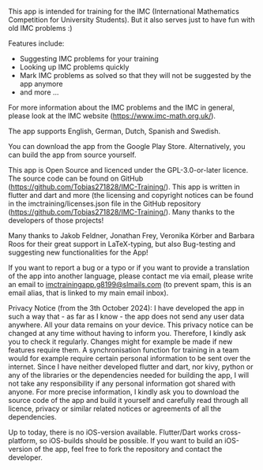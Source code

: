 This app is intended for training for the IMC (International Mathematics Competition for University Students). But it also serves just to have fun with old IMC problems :)

Features include:
- Suggesting IMC problems for your training
- Looking up IMC problems quickly
- Mark IMC problems as solved so that they will not be suggested by the app anymore
- and more ...

For more information about the IMC problems and the IMC in general, please look at the IMC website (https://www.imc-math.org.uk/).

The app supports English, German, Dutch, Spanish and Swedish.

You can download the app from the Google Play Store. Alternatively, you can build the app from source yourself.

This app is Open Source and licenced under the GPL-3.0-or-later licence. The source code can be found on GitHub (https://github.com/Tobias271828/IMC-Training/). This app is written in flutter and dart and more (the licensing and copyright notices can be found in the imctraining/licenses.json file in the GitHub repository (https://github.com/Tobias271828/IMC-Training/). Many thanks to the developers of those projects!

Many thanks to Jakob Feldner, Jonathan Frey, Veronika Körber and Barbara Roos for their great support in LaTeX-typing, but also Bug-testing and suggesting new functionalities for the App!

If you want to report a bug or a typo or if you want to provide a translation of the app into another language, please contact me via email, please write an email to imctrainingapp.g8199@slmails.com (to prevent spam, this is an email alias, that is linked to my main email inbox).

Privacy Notice (from the 3th October 2024): I have developed the app in such a way that - as far as I know - the app does not send any user data anywhere. All your data remains on your device. This privacy notice can be changed at any time without having to inform you. Therefore, I kindly ask you to check it regularly. Changes might for example be made if new features require them. A synchronisation function for training in a team would for example require certain personal information to be sent over the internet. Since I have neither developed flutter and dart, nor kivy, python or any of the libraries or the dependencies needed for building the app, I will not take any responsibility if any personal information got shared with anyone. For more precise information, I kindly ask you to download the source code of the app and build it yourself and carefully read through all licence, privacy or similar related notices or agreements of all the dependencies.


Up to today, there is no iOS-version available. Flutter/Dart works cross-platform, so iOS-builds should be possible. If you want to build an iOS-version of the app, feel free to fork the repository and contact the developer.
